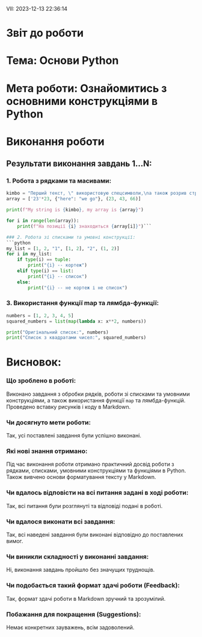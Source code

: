  VII: 2023-12-13 22:36:14


# Звіт до роботи
# Тема: Основи Python
# Мета роботи: Ознайомитись з основними конструкціями в Python

# Виконання роботи

## Результати виконання завдань 1...N:



### 1. Робота з рядками та масивами:

```python
kimbo = "Перший текст, \" використовую спецсимволи,\nа також розрив строки"
array = ['23'*23, {"here": "we go"}, (23, 43, 66)]

print(f"My string is {kimbo}, my array is {array}")

for i in range(len(array)):
    print(f"На позиції {i} знаходиться {array[i]}")```

### 2. Робота зі списками та умовні конструкції:
```python 
my_list = [1, 2, "1", [1, 2], "2", (1, 2)]
for i in my_list:
    if type(i) == tuple:
        print("{i} -- кортеж") 
    elif type(i) == list:
        print("{i} -- список")
    else: 
        print("{i} -- не кортеж і не список")
```
### 3. Використання функції map та лямбда-функції:
```python
numbers = [1, 2, 3, 4, 5]
squared_numbers = list(map(lambda x: x**2, numbers))

print("Оригінальний список:", numbers)
print("Список з квадратами чисел:", squared_numbers)
```

# Висновок:

### Що зроблено в роботі:
Виконано завдання з обробки рядків, роботи зі списками та умовними конструкціями, а також використання функції `map` та лямбда-функцій. Проведено вставку рисунків і коду в Markdown.

### Чи досягнуто мети роботи:
Так, усі поставлені завдання були успішно виконані.

### Які нові знання отримано:
Під час виконання роботи отримано практичний досвід роботи з рядками, списками, умовними конструкціями та функціями в Python. Також вивчено основи форматування тексту у Markdown.

### Чи вдалось відповісти на всі питання задані в ході роботи:
Так, всі питання були розглянуті та відповіді подані в роботі.

### Чи вдалося виконати всі завдання:
Так, всі наведені завдання були виконані відповідно до поставлених вимог.

### Чи виникли складності у виконанні завдання:
Ні, виконання завдань пройшло без значущих труднощів.

### Чи подобається такий формат здачі роботи (Feedback):
Так, формат здачі роботи в Markdown зручний та зрозумілий.

### Побажання для покращення (Suggestions):
Немає конкретних зауважень, всім задоволений.
